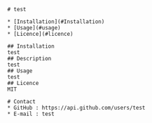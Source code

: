 
    # test
    
    * [Installation](#Installation)
    * [Usage](#usage)
    * [Licence](#licence)
    
    ## Installation
    test
    ## Description
    test
    ## Usage
    test
    ## Licence
    MIT

    # Contact
    * GitHub : https://api.github.com/users/test
    * E-mail : test
    